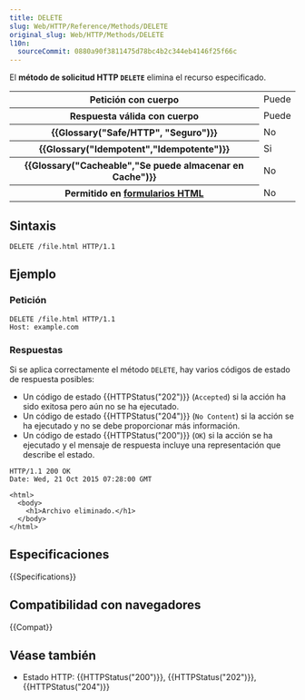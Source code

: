 ```yaml
---
title: DELETE
slug: Web/HTTP/Reference/Methods/DELETE
original_slug: Web/HTTP/Methods/DELETE
l10n:
  sourceCommit: 0880a90f3811475d78bc4b2c344eb4146f25f66c
---
```


El **método de solicitud HTTP `DELETE`** elimina el recurso especificado.

<table class="properties">
  <tbody>
    <tr>
      <th scope="row">Petición con cuerpo</th>
      <td>Puede</td>
    </tr>
    <tr>
      <th scope="row">Respuesta válida con cuerpo</th>
      <td>Puede</td>
    </tr>
    <tr>
      <th scope="row">{{Glossary("Safe/HTTP", "Seguro")}}</th>
      <td>No</td>
    </tr>
    <tr>
      <th scope="row">{{Glossary("Idempotent","Idempotente")}}</th>
      <td>Si</td>
    </tr>
    <tr>
      <th scope="row">{{Glossary("Cacheable","Se puede almacenar en Cache")}}</th>
      <td>No</td>
    </tr>
    <tr>
      <th scope="row">
        Permitido en <a href="/es/docs/Learn/Forms">formularios HTML</a>
      </th>
      <td>No</td>
    </tr>
  </tbody>
</table>

## Sintaxis

```http
DELETE /file.html HTTP/1.1
```

## Ejemplo

### Petición

```http
DELETE /file.html HTTP/1.1
Host: example.com
```

### Respuestas

Si se aplica correctamente el método `DELETE`, hay varios códigos de estado de respuesta posibles:

- Un código de estado {{HTTPStatus("202")}} (`Accepted`) si la acción ha sido
  exitosa pero aún no se ha ejecutado.
- Un código de estado {{HTTPStatus("204")}} (`No Content`) si la acción se ha
  ejecutado y no se debe proporcionar más información.
- Un código de estado {{HTTPStatus("200")}} (`OK`) si la acción se ha ejecutado
  y el mensaje de respuesta incluye una representación que describe el estado.

```http
HTTP/1.1 200 OK
Date: Wed, 21 Oct 2015 07:28:00 GMT

<html>
  <body>
    <h1>Archivo eliminado.</h1>
  </body>
</html>
```

## Especificaciones

{{Specifications}}

## Compatibilidad con navegadores

{{Compat}}

## Véase también

- Estado HTTP: {{HTTPStatus("200")}}, {{HTTPStatus("202")}}, {{HTTPStatus("204")}}
